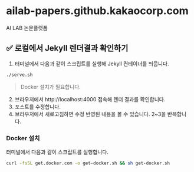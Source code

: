 # ailab-papers.github.kakaocorp.com
AI LAB 논문플랫폼

## ✅ 로컬에서 Jekyll 렌더결과 확인하기

1. 터미널에서 다음과 같이 스크립트를 실행해 Jekyll 컨테이너를 띄웁니다.
```sh
./serve.sh
```
> Docker 설치가 필요합니다.
2. 브라우저에서 http://localhost:4000 접속해 렌더 결과를 확인합니다.
3. 포스트를 수정합니다.
4. 브라우저에서 새로고침하면 수정 반영된 내용을 볼 수 있습니다. 2~3을 반복합니다.

### Docker 설치
터미널에서 다음과 같이 스크립트를 실행합니다.
```sh
curl -fsSL get.docker.com -o get-docker.sh && sh get-docker.sh
```
